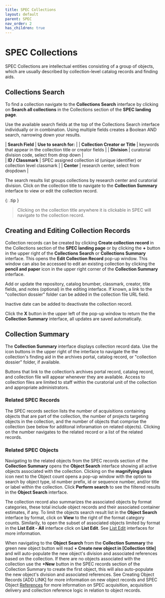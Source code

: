 ```yaml
---
title: SPEC Collections
layout: default
parent: SPEC
nav_order: 2
has_children: true
---
```


# SPEC Collections
SPEC Collections are intellectual entities consisting of a group of objects, which are usually described by collection-level catalog records and finding aids. 


## Collections Search
To find a collection navigate to the **Collections Search** interface by clicking on **Search all collections** in the Collections section of the **SPEC landing page**.

Use the available search fields at the top of the Collections Search interface individually or in combination. Using multiple fields creates a Boolean AND search, narrowing down your results.

| **Search Field** | **Use to search for:** |
| **Collection Creator or Title** | keywords that appear in the collection title or creator fields |
| **Division** | curatorial division code, select from drop down |   
| **ID / Classmark** | SPEC assigned collection id (unique identifier) or collection level classmark |
| **Center** | research center, select from dropdown |

The search results list groups collections by research center and curatorial division. Click on the collection title to navigate to the **Collection Summary** interface to view or edit the collection record. 

{: .tip }
> Clicking on the collection title anywhere it is clickable in SPEC will navigate to the collection record. 


## Creating and Editing Collection Records
Collection records can be created by clicking **Create collection record** in the Collections section of the **SPEC landing page** or by clicking the **+** button in the upper right of the **Collections Search** or **Collections Summary** interface. This opens the **Edit Collection Record** pop-up window. This window can also be accessed to edit an existing collection by clicking the **pencil and paper** icon in the upper right corner of the **Collection Summary** interface. 

Add or update the repository, catalog bnumber, classmark, creator, title fields, and notes (optional) in the editing interface. If known, a link to the "collection dossier" folder can be added in the collection file URL field. 

Inactive date can be added to deactivate the collection record. 

Click the **X** button in the upper left of the pop-up window to return the the **Collection Summary** interface, all updates are saved automatically.


## Collection Summary
The **Collection Summary** interface displays collection record data. Use the icon buttons in the upper right of the interface to navigate the the collection's finding aid in the archives portal, catalog record, or "collection dossier" folder, if available.

Buttons that link to the collection’s archives portal record, catalog record, and collection file will appear whenever they are available. Access to collection files are limited to staff within the curatorial unit of the collection and appropriate administrators.

### Related SPEC Records
The SPEC records section lists the number of acquisitions containing objects that are part of the collection, the number of projects targeting objects in the collection, and the number of objects that comprise the collection (see below for additonal inforamation on related objects). Clicking on the number navigates to the related record or a list of the related records.

### Related SPEC Objects
Navigating to the related objects from the SPEC records section of the **Collection Summary** opens the **Object Search** interface showing all active objects associated with the collection. Clicking on the **magnifying glass** icon next to the Object count opens a pop-up window with the option to search by object type, id number prefix, id or sequence number, and/or title or label within the collection. Click **Perform search** to see the filtered results in the **Object Search** interface. 

The collection record also summarizes the associated objects by format categories, these total include object records and their associated container estimates, if any. To limit the objects search result list in the **Object Search** interface by format, click on **View** to the right of the format category counts. Similarily, to open the subset of associated objects limited by format in the **List Edit - All** interface click on **List Edit**. See [List Edit](https://nypl.github.io/pres-docs/spec/specObjectsListEdit.html) interfaces for more information.

When navigating to the **Object Search** from the **Collection Summary** the green new object button will read **+ Create new object in [Collection title]** and will auto-populate the new object's division and associated references based on the collection. If there are no objects associated with the collection use the **+New** button in the SPEC records section of the Collection Summary to create the first object, this will also auto-populate the new object's division and associated references. See Creating Object Records [ADD LINK] for more information on new object records and SPEC Object [References](https://nypl.github.io/pres-docs/spec/specObjectsReferences.html) for more information on SPEC acquisition, acquisition delivery and collection reference logic in relation to object records.